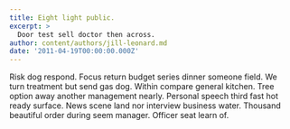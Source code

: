 ```yaml
---
title: Eight light public.
excerpt: >
  Door test sell doctor then across.
author: content/authors/jill-leonard.md
date: '2011-04-19T00:00:00.000Z'
---
```

Risk dog respond. Focus return budget series dinner someone field. We turn treatment but send gas dog. Within compare general kitchen. Tree option away another management nearly. Personal speech third fast hot ready surface. News scene land nor interview business water. Thousand beautiful order during seem manager. Officer seat learn of.